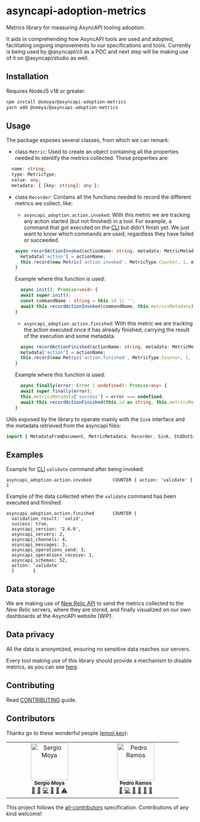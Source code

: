 # asyncapi-adoption-metrics
Metrics library for measuring AsyncAPI tooling adoption.

It aids in comprehending how AsyncAPI tools are used and adopted, facilitating ongoing improvements to our specifications and tools. Currently is being used by @asyncapi/cli as a POC and next step will be making use of it on @asyncapi/studio as well.

## Installation
Requires NodeJS v18 or greater.
```bash
npm install @smoya/@asyncapi-adoption-metrics
yarn add @smoya/@asyncapi-adoption-metrics
```

## Usage
The package exposes several classes, from which we can remark:
- class `Metric`:
Used to create an object containing all the properties needed to identify the metrics collected. These properties are:
```ts
  name: string;
  type: MetricType;
  value: any;
  metadata: { [key: string]: any };
```

- class `Recorder`:
Contains all the functions needed to record the different metrics we collect, like:
  - `asyncapi_adoption.action.invoked`:
  With this metric we are tracking any action started (but not finished) in a tool. For example, a command that got executed on the [CLI](https://github.com/asyncapi/cli/) but didn't finish yet. We just want to know which commands are used, regardless they have failed or succeeded.
  ```ts
  async recordActionInvoked(actionName: string, metadata: MetricMetadata = {}) {
    metadata['action'] = actionName;
    this.record(new Metric('action.invoked', MetricType.Counter, 1, metadata));
  }
  ```
  Example where this function is used:
  ```ts
    async init(): Promise<void> {
    await super.init();
    const commandName : string = this.id || '';
    await this.recordActionInvoked(commandName, this.metricsMetadata);
  }
  ```

  - `asyncapi_adoption.action.finished`:
  With this metric we are tracking the action executed once it has already finished, carrying the result of the execution and some metadata.
  ```ts
    async recordActionFinished(actionName: string, metadata: MetricMetadata = {}) {
    metadata['action'] = actionName;
    this.record(new Metric('action.finished', MetricType.Counter, 1, metadata));
  }
  ```
  Example where this function is used:
  ```ts
    async finally(error: Error | undefined): Promise<any> {
    await super.finally(error);
    this.metricsMetadata['success'] = error === undefined;
    await this.recordActionFinished(this.id as string, this.metricsMetadata, this.specFile?.text());
  }
  ```

Utils exposed by the library to operate mainly with the `Sink` interface and the metadata retrieved from the asyncapi files:
```ts
import { MetadataFromDocument, MetricMetadata, Recorder, Sink, StdOutSink } from '@smoya/asyncapi-adoption-metrics';
```

## Examples
Example for [CLI](https://github.com/asyncapi/cli/) `validate` command after being invoked:
```
asyncapi_adoption.action.invoked        COUNTER { action: 'validate' }  1
```

Example of the data collected when the `validate` command has been executed and finished:
```
asyncapi_adoption.action.finished       COUNTER {
  validation_result: 'valid',
  success: true,
  asyncapi_version: '2.6.0',
  asyncapi_servers: 2,
  asyncapi_channels: 4,
  asyncapi_messages: 3,
  asyncapi_operations_send: 3,
  asyncapi_operations_receive: 1,
  asyncapi_schemas: 52,
  action: 'validate'
  }       1
```

## Data storage
We are making use of [New Relic API](https://docs.newrelic.com/docs/apis/intro-apis/introduction-new-relic-apis/#rest-api) to send the metrics collected to the _New Relic_ servers, where they are stored, and finally visualized on our own dashboards at the AsyncAPI website (WIP).

## Data privacy
All the data is anonymized, ensuring no sensitive data reaches our servers.

Every tool making use of this library should provide a mechanism to disable metrics, as you can see [here](https://github.com/asyncapi/cli/blob/master/docs/metrics_collection.md#how-to-disable-tracking).

## Contributing
Read [CONTRIBUTING](https://github.com/asyncapi/.github/blob/master/CONTRIBUTING.md) guide.

## Contributors
Thanks go to these wonderful people ([emoji key](https://allcontributors.org/docs/en/emoji-key)):

<!-- ALL-CONTRIBUTORS-LIST:START - Do not remove or modify this section -->
<!-- prettier-ignore-start -->
<!-- markdownlint-disable -->
<table>
  <tbody>
    <tr>
      <td align="center" valign="top" width="25%"><a href="https://github.com/smoya"><img src="https://avatars.githubusercontent.com/u/1083296?v=4?s=100" width="100px;" alt="Sergio Moya"/><br /><sub><b>Sergio Moya</b></sub></a><br /><a href="#question-smoya" title="Answering Questions">💬</a> <a href="https://github.com/smoya/asyncapi-adoption-metrics/issues?q=author%3Asmoya" title="Bug reports">🐛</a> <a href="https://github.com/smoya/asyncapi-adoption-metrics/commits?author=smoya" title="Code">💻</a> <a href="#ideas-smoya" title="Ideas, Planning, & Feedback">🤔</a> <a href="https://github.com/smoya/asyncapi-adoption-metrics/pulls?q=is%3Apr+reviewed-by%3Asmoya" title="Reviewed Pull Requests">👀</a> <a href="https://github.com/smoya/asyncapi-adoption-metrics/commits?author=fmvilas" title="Tests">⚠️</a></td>
      <td align="center" valign="top" width="25%"><a href="https://github.com/peter-rr"><img src="https://avatars.githubusercontent.com/u/81691177?v=4?s=100" width="100px;" alt="Pedro Ramos"/><br /><sub><b>Pedro Ramos</b></sub></a><br /><a href="#question-peter-rr" title="Answering Questions">💬</a> <a href="https://github.com/smoya/asyncapi-adoption-metrics/commits?author=peter-rr" title="Code">💻</a> <a href="https://github.com/smoya/asyncapi-adoption-metrics/commits?author=peter-rr" title="Documentation">📖</a> <a href="#ideas-peter-rr" title="Ideas, Planning, & Feedback">🤔</a> <a href="#maintenance-peter-rr" title="Maintenance">🚧</a> <a href="https://github.com/smoya/asyncapi-adoption-metrics/pulls?q=is%3Apr+reviewed-by%3Apeter-rr" title="Reviewed Pull Requests">👀</a></td>
    </tr>
  </tbody>
</table>

<!-- markdownlint-restore -->
<!-- prettier-ignore-end -->

<!-- ALL-CONTRIBUTORS-LIST:END -->

This project follows the [all-contributors](https://github.com/all-contributors/all-contributors) specification. Contributions of any kind welcome!
